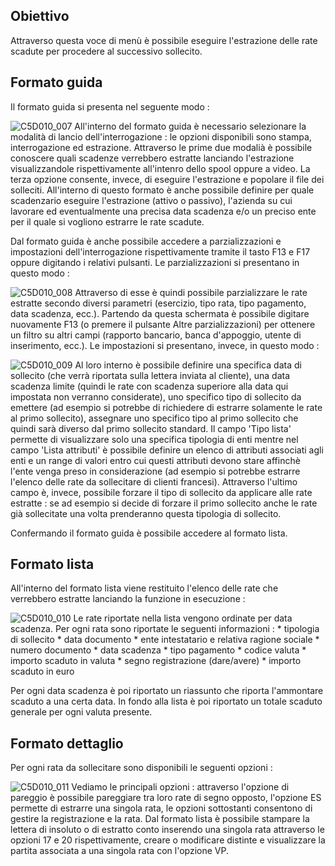 ## Obiettivo
Attraverso questa voce di menù è possibile eseguire l'estrazione delle rate scadute per procedere al successivo sollecito.

## Formato guida
Il formato guida si presenta nel seguente modo : 

![C5D010_007](http://doc.smeup.com/immagini/MBDOC_OGG-P_C5NARRL/C5D010_007.png)
All'interno del formato guida è necessario selezionare la modalità di lancio dell'interrogazione :  le opzioni disponibili sono stampa, interrogazione ed estrazione. Attraverso le prime due modalià è possibile conoscere quali scadenze verrebbero estratte lanciando l'estrazione visualizzandole rispettivamente all'intenro dello spool oppure a video. La terza opzione consente, invece, di eseguire l'estrazione e popolare il file dei solleciti.
All'interno di questo formato è anche possibile definire per quale scadenzario eseguire l'estrazione (attivo o passivo), l'azienda su cui lavorare ed eventualmente una precisa data scadenza e/o un preciso ente per il quale si vogliono estrarre le rate scadute.

Dal formato guida è anche possibile accedere a parzializzazioni e impostazioni dell'interrogazione rispettivamente tramite il tasto F13 e F17 oppure digitando i relativi pulsanti.
Le parzializzazioni si presentano in questo modo : 

![C5D010_008](http://doc.smeup.com/immagini/MBDOC_OGG-P_C5NARRL/C5D010_008.png)
Attraverso di esse è quindi possibile parzializzare le rate estratte secondo diversi parametri (esercizio, tipo rata, tipo pagamento, data scadenza, ecc.). Partendo da questa schermata è possibile digitare nuovamente F13 (o premere il pulsante Altre parzializzazioni) per ottenere un filtro su altri campi (rapporto bancario, banca d'appoggio, utente di inserimento, ecc.).
Le impostazioni si presentano, invece, in questo modo : 

![C5D010_009](http://doc.smeup.com/immagini/MBDOC_OGG-P_C5NARRL/C5D010_009.png)
Al loro interno è possibile definire una specifica data di sollecito (che verrà riportata sulla lettera inviata al cliente), una data scadenza limite (quindi le rate con scadenza superiore alla data qui impostata non verranno considerate), uno specifico tipo di sollecito da emettere (ad esempio si potrebbe di richiedere di estrarre solamente le rate al primo sollecito), assegnare uno specifico tipo al primo sollecito che quindi sarà diverso dal primo sollecito standard. Il campo 'Tipo lista' permette di visualizzare solo una specifica tipologia di enti mentre nel campo 'Lista attributi' è possibile definire un elenco di attributi associati agli enti e un range di valori entro cui questi attributi devono stare affinchè l'ente venga preso in considerazione (ad esempio si potrebbe estrarre l'elenco delle rate da sollecitare di clienti francesi). Attraverso l'ultimo campo è, invece, possibile forzare il tipo di sollecito da applicare alle rate estratte :  se ad esempio si decide di forzare il primo sollecito anche le rate già sollecitate una volta prenderanno questa tipologia di sollecito.

Confermando il formato guida è possibile accedere al formato lista.

## Formato lista
All'interno del formato lista viene restituito l'elenco delle rate che verrebbero estratte lanciando la funzione in esecuzione : 

![C5D010_010](http://doc.smeup.com/immagini/MBDOC_OGG-P_C5NARRL/C5D010_010.png)
Le rate riportate nella lista vengono ordinate per data scadenza. Per ogni rata sono riportate le seguenti informazioni : 
 \* tipologia di sollecito
 \* data documento
 \* ente intestatario e relativa ragione sociale
 \* numero documento
 \* data scadenza
 \* tipo pagamento
 \* codice valuta
 \* importo scaduto in valuta
 \* segno registrazione (dare/avere)
 \* importo scaduto in euro

Per ogni data scadenza è poi riportato un riassunto che riporta l'ammontare scaduto a una certa data.
In fondo alla lista è poi riportato un totale scaduto generale per ogni valuta presente.


## Formato dettaglio
Per ogni rata da sollecitare sono disponibili le seguenti opzioni : 

![C5D010_011](http://doc.smeup.com/immagini/MBDOC_OGG-P_C5NARRL/C5D010_011.png)
Vediamo le principali opzioni :  attraverso l'opzione di pareggio è possibile pareggiare tra loro rate di segno opposto, l'opzione ES permette di estrarre una singola rata, le opzioni sottostanti consentono di gestire la registrazione e la rata. Dal formato lista è possibile stampare la lettera di insoluto o di estratto conto inserendo una singola rata attraverso le opzioni 17 e 20 rispettivamente, creare o modificare distinte e visualizzare la partita associata a una singola rata con l'opzione VP.
